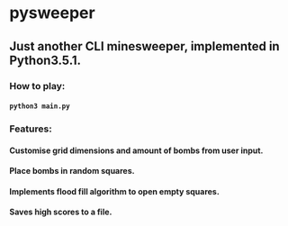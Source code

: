 # pysweeper
## Just another CLI minesweeper, implemented in Python3.5.1.

### How to play:
#### `python3 main.py`

### Features:
#### Customise grid dimensions and amount of bombs from user input.
#### Place bombs in random squares.
#### Implements flood fill algorithm to open empty squares.
#### Saves high scores to a file.
